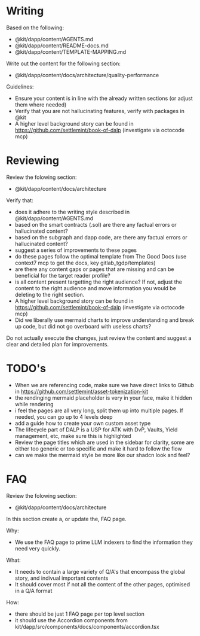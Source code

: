 # Writing

Based on the following:

- @kit/dapp/content/AGENTS.md
- @kit/dapp/content/README-docs.md
- @kit/dapp/content/TEMPLATE-MAPPING.md

Write out the content for the following section:

- @kit/dapp/content/docs/architecture/quality-performance

Guidelines:

- Ensure your content is in line with the already written sections (or adjust
  them where needed)
- Verify that you are not hallucinating features, verify with packages in @kit
- A higher level background story can be found in
  https://github.com/settlemint/book-of-dalp (investigate via octocode mcp)

# Reviewing

Review the folowing section:

- @kit/dapp/content/docs/architecture

Verify that:

- does it adhere to the writing style described in @kit/dapp/content/AGENTS.md
- based on the smart contracts (.sol) are there any factual errors or
  hallucinated content?
- based on the subgraph and dapp code, are there any factual errors or
  hallucinated content?
- suggest a series of improvements to these pages
- do these pages follow the optimal template from The Good Docs (use context7
  mcp to get the docs, key gitlab_tgdp/templates)
- are there any content gaps or pages that are missing and can be beneficial for
  the target reader profile?
- is all content present targetting the right audience? If not, adjust the
  content to the right audience and move information you would be deleting to
  the right section.
- A higher level background story can be found in
  https://github.com/settlemint/book-of-dalp (investigate via octocode mcp)
- Did we liberally use mermaid charts to improve understanding and break up
  code, but did not go overboard with useless charts?

Do not actually execute the changes, just review the content and suggest a clear
and detailed plan for improvements.

# TODO's

- When we are referencing code, make sure we have direct links to Github in
  https://github.com/settlemint/asset-tokenization-kit
- the rendinging mermaid placeholder is very in your face, make it hidden while
  rendering
- i feel the pages are all very long, split them up into multiple pages. If
  needed, you can go up to 4 levels deep
- add a guide how to create your own custom asset type
- The lifecycle part of DALP is a USP for ATK with DvP, Vaults, Yield
  management, etc, make sure this is highlighted
- Review the page titles which are used in the sidebar for clarity, some are
  either too generic or too specific and make it hard to follow the flow
- can we make the mermaid style be more like our shadcn look and feel?

# FAQ

Review the folowing section:

- @kit/dapp/content/docs/architecture

In this section create a, or update the, FAQ page.

Why:

- We use the FAQ page to prime LLM indexers to find the information they need
  very quickly.

What:

- It needs to contain a large variety of Q/A's that encompass the global story,
  and indivual important contents
- It should cover most if not all the content of the other pages, optimised in a
  Q/A format

How:

- there should be just 1 FAQ page per top level section
- it should use the Accordion components from
  kit/dapp/src/components/docs/components/accordion.tsx
